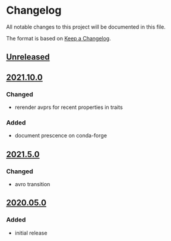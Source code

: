 # Changelog
All notable changes to this project will be documented in this file.

The format is based on [Keep a Changelog](https://keepachangelog.com/).

## [Unreleased]

## [2021.10.0]

### Changed
- rerender avprs for recent properties in traits

### Added
- document prescence on conda-forge

## [2021.5.0]

### Changed
- avro transition

## [2020.05.0]

### Added
- initial release

[Unreleased]: https://gitlab.com/yaq/yaqd-horiba/-/compare/v2021.10.0...main
[2021.10.0]: https://gitlab.com/yaq/yaqd-horiba/-/compare/v2021.5.0...v2021.10.0
[2021.5.0]: https://gitlab.com/yaq/yaqd-horiba/-/compare/v2020.05.0...v2021.5.0
[2020.05.0]: https://gitlab.com/yaq/yaqd-horiba/-/tags/v2020.05.0
